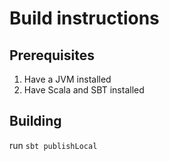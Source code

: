 # Build instructions

## Prerequisites
1. Have a JVM installed
2. Have Scala and SBT installed

## Building
run `sbt publishLocal`